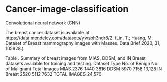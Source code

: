 # Cancer-image-classification
Convolutional neural network (CNN)

The breast cancer dataset is available at https://data.mendeley.com/datasets/ywsbh3ndr8/2.
(Lin, T.; Huang, M. Dataset of Breast mammography images with Masses. Data Brief 2020, 31, 105928.)


Table . Summary of breast images from MIAS, DDSM, and IN Breast datasets available for training
and testing.
Dataset Type No. of Benign No. of Malignant Total Images
MIAS             2376           1440           3816
DDSM             5970           7158         13,128
IN Breast        2520           5112           7632
TOTAL IMAGES                                 24,576
